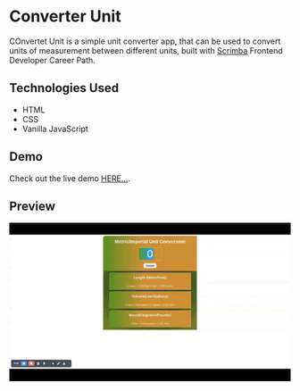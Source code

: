 # Converter Unit

COnvertet Unit is a simple unit converter app, that can be used to convert units of measurement between different units, built with [Scrimba](https://scrimba.com/) Frontend Developer Career Path.

## Technologies Used

- HTML
- CSS
- Vanilla JavaScript

## Demo

Check out the live demo [HERE...](https://converter-unit-angeles.netlify.app/).

## Preview

![Project Preview](/src/assets/converter-unit.gif)
